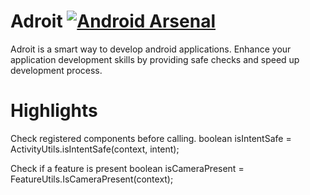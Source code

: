 Adroit	[![Android Arsenal](https://img.shields.io/badge/Android%20Arsenal-Adroit-brightgreen.svg?style=flat)](https://android-arsenal.com/details/1/1211)
======

Adroit is a smart way to develop android applications. 
Enhance your application development skills by providing safe checks and speed up development process.

Highlights
==========

Check registered components before calling.
boolean isIntentSafe = ActivityUtils.isIntentSafe(context, intent);

Check if a feature is present
boolean isCameraPresent = FeatureUtils.IsCameraPresent(context);
